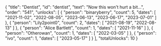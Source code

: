 {
  "title": "Dentist",
  "id": "dentist",
  "text": "Now this won't hurt a bit…",
  "order": "541",
  "unlocks": [
    {
      "person": "binaryberry",
      "count": 5,
      "dates": [
        "2021-11-02",
        "2022-08-05",
        "2023-06-13",
        "2023-06-17",
        "2023-07-01"
      ]
    },
    {
      "person": "Lily2point0",
      "count": 2,
      "dates": [
        "2021-08-19",
        "2022-08-13"
      ]
    },
    {
      "person": "Alice Bartlett",
      "count": 1,
      "dates": [
        "2021-11-16"
      ]
    },
    {
      "person": "Otherowan",
      "count": 1,
      "dates": [
        "2022-03-05"
      ]
    },
    {
      "person": "ivo",
      "count": 1,
      "dates": [
        "2023-05-17"
      ]
    }
  ],
  "totalUnlocks": 10
}